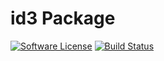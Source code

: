 

# id3 Package

[![Software License](https://img.shields.io/badge/license-MIT-brightgreen.svg?style=flat-square)](LICENSE.txt)
[![Build Status](https://travis-ci.org/Pyrex-FWI/id3.svg?branch=master)](https://travis-ci.org/Pyrex-FWI/id3)


